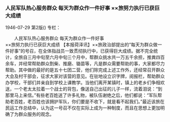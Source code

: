 ### 人民军队热心服务群众  每天为群众作一件好事  ××旅努力执行已获巨大成绩

1946-07-29
第2版()
专栏：

　　人民军队热心服务群众
    每天为群众作一件好事     
    ××旅努力执行已获巨大成绩
    【本报荷泽讯】××旅政治部提出的“每天为群众做一件好事”的号召，在全体指战员一致贯彻执行中，已获得巨大成绩。据不完全统计，全旅自三月中旬至六月中旬三个月中，帮群众挑水共一万五千余担，推粪四百余车，并经常帮助群众割柴、推磨、锄苗等，凡是群众需要帮助的事，大家都尽力帮助。其中做的最好的是五十七团二营，他们除完成上述工作外，还经常召开群众大会及村干部会，征求大家对该营的意见。在驻地设立识字牌，阅报栏，帮助群众办学校，干部们并亲自到学校上课教学。当他们离开某镇时，镇上的老乡们争相欢送，一个老太太拉着一个战士的背包，像送自己出征的儿子一样，流着泪说：“到那里马上来信。”有些老百姓送了许多礼物，被队伍谢绝之后，他们都说：“军队帮助老百姓，老百姓也该拥护军队，你们要是不收下，就是看不起我们。”最近该旅在民运工作总结中，认为这一号召不仅在实际上成为一种制度，而且在思想上更加明确了为群众服务的观念。
